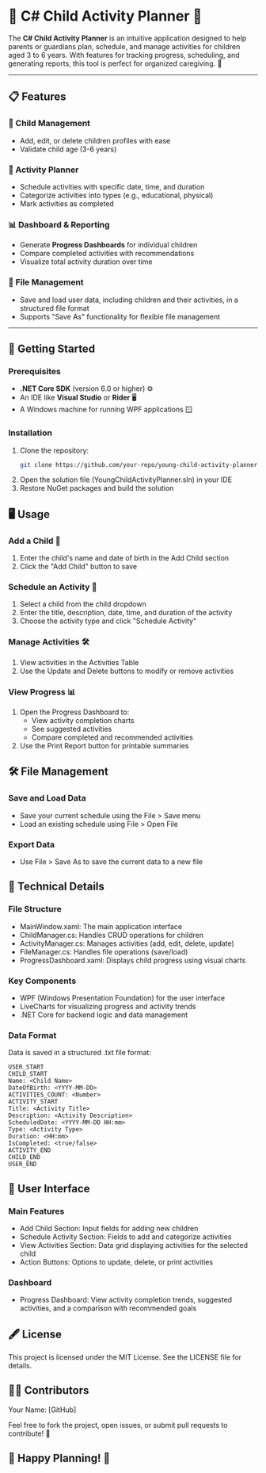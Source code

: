 # 🌟 C# Child Activity Planner 🧸

The **C# Child Activity Planner** is an intuitive application designed to help parents or guardians plan, schedule, and manage activities for children aged 3 to 6 years. With features for tracking progress, scheduling, and generating reports, this tool is perfect for organized caregiving. 🎉

---

## 📋 Features

### 🧒 Child Management
- Add, edit, or delete children profiles with ease
- Validate child age (3-6 years)

### 📅 Activity Planner
- Schedule activities with specific date, time, and duration
- Categorize activities into types (e.g., educational, physical)
- Mark activities as completed

### 📊 Dashboard & Reporting
- Generate **Progress Dashboards** for individual children
- Compare completed activities with recommendations
- Visualize total activity duration over time

### 💾 File Management
- Save and load user data, including children and their activities, in a structured file format
- Supports "Save As" functionality for flexible file management

---

## 🚀 Getting Started

### Prerequisites
- **.NET Core SDK** (version 6.0 or higher) ⚙️
- An IDE like **Visual Studio** or **Rider** 🖥️
- A Windows machine for running WPF applications 🪟

### Installation
1. Clone the repository:
   ```bash
   git clone https://github.com/your-repo/young-child-activity-planner.git
   ```
2. Open the solution file (YoungChildActivityPlanner.sln) in your IDE
3. Restore NuGet packages and build the solution

## 🖥️ Usage

### Add a Child 👶
1. Enter the child's name and date of birth in the Add Child section
2. Click the "Add Child" button to save

### Schedule an Activity 📅
1. Select a child from the child dropdown
2. Enter the title, description, date, time, and duration of the activity
3. Choose the activity type and click "Schedule Activity"

### Manage Activities 🛠️
1. View activities in the Activities Table
2. Use the Update and Delete buttons to modify or remove activities

### View Progress 📊
1. Open the Progress Dashboard to:
   - View activity completion charts
   - See suggested activities
   - Compare completed and recommended activities
2. Use the Print Report button for printable summaries

## 🛠️ File Management

### Save and Load Data
- Save your current schedule using the File > Save menu
- Load an existing schedule using File > Open File

### Export Data
- Use File > Save As to save the current data to a new file

## 🔧 Technical Details

### File Structure
- MainWindow.xaml: The main application interface
- ChildManager.cs: Handles CRUD operations for children
- ActivityManager.cs: Manages activities (add, edit, delete, update)
- FileManager.cs: Handles file operations (save/load)
- ProgressDashboard.xaml: Displays child progress using visual charts

### Key Components
- WPF (Windows Presentation Foundation) for the user interface
- LiveCharts for visualizing progress and activity trends
- .NET Core for backend logic and data management

### Data Format
Data is saved in a structured .txt file format:

```
USER_START
CHILD_START
Name: <Child Name>
DateOfBirth: <YYYY-MM-DD>
ACTIVITIES_COUNT: <Number>
ACTIVITY_START
Title: <Activity Title>
Description: <Activity Description>
ScheduledDate: <YYYY-MM-DD HH:mm>
Type: <Activity Type>
Duration: <HH:mm>
IsCompleted: <true/false>
ACTIVITY_END
CHILD_END
USER_END
```

## 🎨 User Interface

### Main Features
- Add Child Section: Input fields for adding new children
- Schedule Activity Section: Fields to add and categorize activities
- View Activities Section: Data grid displaying activities for the selected child
- Action Buttons: Options to update, delete, or print activities

### Dashboard
- Progress Dashboard: View activity completion trends, suggested activities, and a comparison with recommended goals

## 🖋️ License

This project is licensed under the MIT License. See the LICENSE file for details.

## 👨‍💻 Contributors

Your Name: [GitHub]

Feel free to fork the project, open issues, or submit pull requests to contribute! 🙌


## 🌈 Happy Planning! 🎉
